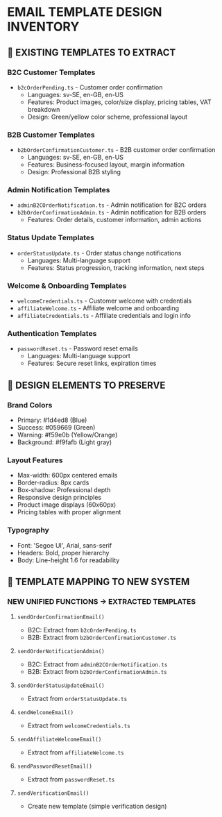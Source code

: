 # EMAIL TEMPLATE DESIGN INVENTORY

## 📧 EXISTING TEMPLATES TO EXTRACT

### **B2C Customer Templates**
- `b2cOrderPending.ts` - Customer order confirmation
  - Languages: sv-SE, en-GB, en-US
  - Features: Product images, color/size display, pricing tables, VAT breakdown
  - Design: Green/yellow color scheme, professional layout

### **B2B Customer Templates**  
- `b2bOrderConfirmationCustomer.ts` - B2B customer order confirmation
  - Languages: sv-SE, en-GB, en-US
  - Features: Business-focused layout, margin information
  - Design: Professional B2B styling

### **Admin Notification Templates**
- `adminB2COrderNotification.ts` - Admin notification for B2C orders
- `b2bOrderConfirmationAdmin.ts` - Admin notification for B2B orders
  - Features: Order details, customer information, admin actions

### **Status Update Templates**
- `orderStatusUpdate.ts` - Order status change notifications
  - Languages: Multi-language support
  - Features: Status progression, tracking information, next steps

### **Welcome & Onboarding Templates**
- `welcomeCredentials.ts` - Customer welcome with credentials
- `affiliateWelcome.ts` - Affiliate welcome and onboarding
- `affiliateCredentials.ts` - Affiliate credentials and login info

### **Authentication Templates**
- `passwordReset.ts` - Password reset emails
  - Languages: Multi-language support
  - Features: Secure reset links, expiration times

## 🎨 DESIGN ELEMENTS TO PRESERVE

### **Brand Colors**
- Primary: #1d4ed8 (Blue)
- Success: #059669 (Green) 
- Warning: #f59e0b (Yellow/Orange)
- Background: #f9fafb (Light gray)

### **Layout Features**
- Max-width: 600px centered emails
- Border-radius: 8px cards
- Box-shadow: Professional depth
- Responsive design principles
- Product image displays (60x60px)
- Pricing tables with proper alignment

### **Typography**
- Font: 'Segoe UI', Arial, sans-serif
- Headers: Bold, proper hierarchy
- Body: Line-height 1.6 for readability

## 🔄 TEMPLATE MAPPING TO NEW SYSTEM

### **NEW UNIFIED FUNCTIONS → EXTRACTED TEMPLATES**

1. `sendOrderConfirmationEmail()`
   - B2C: Extract from `b2cOrderPending.ts`
   - B2B: Extract from `b2bOrderConfirmationCustomer.ts`

2. `sendOrderNotificationAdmin()`
   - B2C: Extract from `adminB2COrderNotification.ts`
   - B2B: Extract from `b2bOrderConfirmationAdmin.ts`

3. `sendOrderStatusUpdateEmail()`
   - Extract from `orderStatusUpdate.ts`

4. `sendWelcomeEmail()`
   - Extract from `welcomeCredentials.ts`

5. `sendAffiliateWelcomeEmail()`
   - Extract from `affiliateWelcome.ts`

6. `sendPasswordResetEmail()`
   - Extract from `passwordReset.ts`

7. `sendVerificationEmail()`
   - Create new template (simple verification design)

